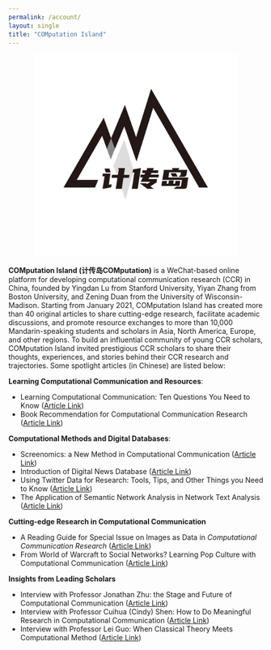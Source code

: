 ```yaml
---
permalink: /account/
layout: single
title: "COMputation Island"
---
```


<p align="center">
  <img src="/assets/images/jichuandao.jpg" width="400"/>
<br>
</p>

**COMputation Island (计传岛COMputation)** is a WeChat-based online platform for developing computational communication research (CCR) in China, founded by Yingdan Lu from Stanford University, Yiyan Zhang from Boston University, and Zening Duan from the University of Wisconsin-Madison. Starting from January 2021, COMputation Island has created more than 40 original articles to share cutting-edge research, facilitate academic discussions, and promote resource exchanges to more than 10,000 Mandarin-speaking students and scholars in Asia, North America, Europe, and other regions. To build an influential community of young CCR scholars, COMputation Island invited prestigious CCR scholars to share their thoughts, experiences, and stories behind their CCR research and trajectories. Some spotlight articles (in Chinese) are listed below:

**Learning Computational Communication and Resources**: 
* Learning Computational Communication: Ten Questions You Need to Know ([Article Link](https://mp.weixin.qq.com/s/Vgt-4LFa8-YkOjJFUxK52A))
* Book Recommendation for Computational Communication Research ([Article Link](https://mp.weixin.qq.com/s/Vgt-4LFa8-YkOjJFUxK52A))

**Computational Methods and Digital Databases**:
* Screenomics: a New Method in Computational Communication ([Article Link](https://bit.ly/3bUxgYs))
* Introduction of Digital News Database ([Article Link](https://bit.ly/3w8vBp0))
* Using Twitter Data for Research: Tools, Tips, and Other Things you Need to Know ([Article Link](https://bit.ly/3A5Nwy6))
* The Application of Semantic Network Analysis in Network Text Analysis ([Article Link](https://bit.ly/3Dn5Guz))

**Cutting-edge Research in Computational Communication**
* A Reading Guide for Special Issue on Images as Data in <i>Computational Communication Research</i> ([Article Link](https://bit.ly/3K43mh5))
* From World of Warcraft to Social Networks? Learning Pop Culture with Computational Communication ([Article Link](https://bit.ly/3w6luBl))

**Insights from Leading Scholars**
* Interview with Professor Jonathan Zhu: the Stage and Future of Computational Communication ([Article Link](https://bit.ly/3JTZZcB))
* Interview with Professor Cuihua (Cindy) Shen: How to Do Meaningful Research in Computational Communication ([Article Link](https://bit.ly/3PphFxF))
* Interview with Professor Lei Guo: When Classical Theory Meets Computational Method ([Article Link](https://bit.ly/3dssPod))

